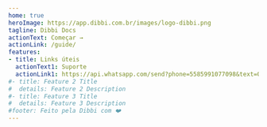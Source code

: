 ```yaml
---
home: true
heroImage: https://app.dibbi.com.br/images/logo-dibbi.png
tagline: Dibbi Docs
actionText: Começar →
actionLink: /guide/
features:
- title: Links úteis
  actionText1: Suporte
  actionLink1: https://api.whatsapp.com/send?phone=5585991077098&text=Ol%C3%A1,%20estou%20vindo%20do%20site%20e%20gostaria%20de%20mais%20informa%C3%A7%C3%B5es%20sobre%20a%20Dibbi
#- title: Feature 2 Title
#  details: Feature 2 Description
#- title: Feature 3 Title
#  details: Feature 3 Description
#footer: Feito pela Dibbi com ❤️
---
```

